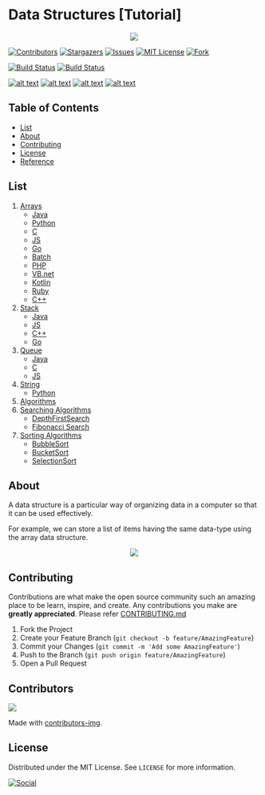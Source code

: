# Data Structures [Tutorial]

<p align="center">
  <img  src="https://hackernoon.com/drafts/im4m30bb.png">
</p>

[![Contributors][contributors-shield]][contributors-url]
[![Stargazers][stars-shield]][stars-url]
[![Issues][issues-shield]][issues-url]
[![MIT License][license-shield]][license-url]
[![Fork][forks-shield]][forks-url]

[![Build Status](https://img.shields.io/badge/Source%20Editor-Visual%20Code-blue.svg)](https://code.visualstudio.com/)
[![Build Status](https://travis-ci.org/joemccann/dillinger.svg?branch=master)]()

[![alt text][1.1]][1]
[![alt text][2.1]][2]
[![alt text][3.1]][3]
[![alt text][6.1]][6]

<!-- TABLE OF CONTENTS -->

## Table of Contents

- [List](#list)
- [About](#about)
- [Contributing](#contributing)
- [License](#license)
- [Reference](#reference)

## List

1. [Arrays](https://github.com/kaweendras/Data-Structures/tree/master/Arrays)
   - [Java](https://github.com/kaweendras/Data-Structures/tree/master/Arrays/Java)
   - [Python](https://github.com/kaweendras/Data-Structures/tree/master/Arrays/Python)
   - [C](https://github.com/kaweendras/Data-Structures/tree/master/Arrays/C)
   - [JS](https://github.com/kaweendras/Data-Structures/tree/master/Arrays/JavaScript)
   - [Go](https://github.com/kaweendras/Data-Structures/tree/master/Arrays/Go)
   - [Batch](https://github.com/kaweendras/Data-Structures/tree/master/Arrays/Bat)
   - [PHP](https://github.com/kaweendras/Data-Structures/tree/master/Arrays/PHP)
   - [VB.net](https://github.com/kaweendras/Data-Structures/tree/master/Arrays/VB.net)
   - [Kotlin](https://github.com/kaweendras/Data-Structures/tree/master/Arrays/Kotlin)
   - [Ruby](https://github.com/kaweendras/Data-Structures/tree/master/Arrays/Ruby)
   - [C++](https://github.com/kaweendras/Data-Structures/tree/master/Arrays/C%2B%2B)
2. [Stack](https://github.com/kaweendras/Data-Structures/tree/master/Stack)
   - [Java](https://github.com/kaweendras/Data-Structures/tree/master/Stack/Java)
   - [JS](https://github.com/kaweendras/Data-Structures/tree/master/Stack/JavaScript)
   - [C++](https://github.com/kaweendras/Data-Structures/tree/master/Stack/C++)
   - [Go](https://github.com/kaweendras/Data-Structures/tree/master/Stack/Go)
3. [Queue](https://github.com/kaweendras/Data-Structures/tree/master/Queue)
   - [Java](https://github.com/kaweendras/Data-Structures/tree/master/Queue/Java)
   - [C](https://github.com/kaweendras/Data-Structures/tree/master/Queue/C)
   - [JS](https://github.com/kaweendras/Data-Structures/tree/master/Queue/Javascript)
4. [String](https://github.com/kaweendras/Data-Structures/tree/master/String)
   - [Python](https://github.com/kaweendras/Data-Structures/tree/master/String/Python)
5. [Algorithms](https://github.com/kaweendras/Data-Structures/tree/master/Algorithms)
6. [Searching Algorithms](https://github.com/kaweendras/Data-Structures/tree/master/Searching%20Algorithms)
    - [DepthFirstSearch](https://github.com/kaweendras/Data-Structures/tree/master/Searching%20Algorithms/DepthFirstSearch)
    - [Fibonacci Search](https://github.com/kaweendras/Data-Structures/tree/master/Searching%20Algorithms/Fibonacci%20Search)
7. [Sorting Algorithms](https://github.com/kaweendras/Data-Structures/tree/master/Sorting%20Algorithms)
    - [BubbleSort](https://github.com/kaweendras/Data-Structures/tree/master/Sorting%20Algorithms/bubbleSort)
    - [BucketSort](https://github.com/kaweendras/Data-Structures/tree/master/Sorting%20Algorithms/bucketSort)
    - [SelectionSort](https://github.com/kaweendras/Data-Structures/tree/master/Sorting%20Algorithms/selectionSort)
   

## About

A data structure is a particular way of organizing data in a computer so that it can be used effectively.

For example, we can store a list of items having the same data-type using the array data structure.

<p align="center">
  <img  src="https://media.geeksforgeeks.org/wp-content/uploads/array-2.png">
</p>

<!-- CONTRIBUTING -->

## Contributing

Contributions are what make the open source community such an amazing place to be learn, inspire, and create. Any contributions you make are **greatly appreciated**. Please refer [CONTRIBUTING.md](CONTRIBUTING.md)

1. Fork the Project
2. Create your Feature Branch (`git checkout -b feature/AmazingFeature`)
3. Commit your Changes (`git commit -m 'Add some AmazingFeature'`)
4. Push to the Branch (`git push origin feature/AmazingFeature`)
5. Open a Pull Request

## Contributors

<a href="https://github.com/kaweendras/Data-Structures/graphs/contributors">
  <img src="https://contributors-img.web.app/image?repo=kaweendras/Data-Structures" />
</a>

Made with [contributors-img](https://contributors-img.web.app).

<!-- LICENSE -->

## License

Distributed under the MIT License. See `LICENSE` for more information.


[![Social](https://img.shields.io/twitter/follow/Dear__spider?style=social)](https://twitter.com/intent/follow?screen_name=Dear__spider)

<!-- MARKDOWN LINKS & IMAGES -->
<!-- https://www.markdownguide.org/basic-syntax/#reference-style-links -->

[contributors-shield]: https://img.shields.io/github/contributors/kaweendras/Data-Structures.svg?style=flat-square
[contributors-url]: https://github.com/kaweendras/Data-Structures/graphs/contributors
[forks-shield]: https://img.shields.io/github/forks/kaweendras/Data-Structures
[forks-url]: https://github.com/kaweendras/Data-Structures/network/members
[stars-shield]: https://img.shields.io/github/stars/kaweendras/Data-Structures.svg?style=flat-square
[stars-url]: https://github.com/kaweendras/Data-Structures/stargazers
[issues-shield]: https://img.shields.io/github/issues/kaweendras/Data-Structures.svg?style=flat-square
[issues-url]: https://github.com/kaweendras/Data-Structures/issues
[license-shield]: https://img.shields.io/github/license/kaweendras/Data-Structures.svg?style=flat-square
[license-url]: https://github.com/kaweendras/Data-Structuresblob/master/LICENSE.txt
[product-screenshot]: images/screenshot.png
[1.1]: http://i.imgur.com/tXSoThF.png "twitter"
[2.1]: http://i.imgur.com/P3YfQoD.png "facebook"
[3.1]: http://i.imgur.com/yCsTjba.png "google plus"
[6.1]: http://i.imgur.com/0o48UoR.png "github"
[1]: http://www.twitter.com/dear__spider
[2]: http://www.facebook.com/kaweendra
[3]: https://plus.google.com/salithak1
[6]: http://www.github.com/kaweendras
